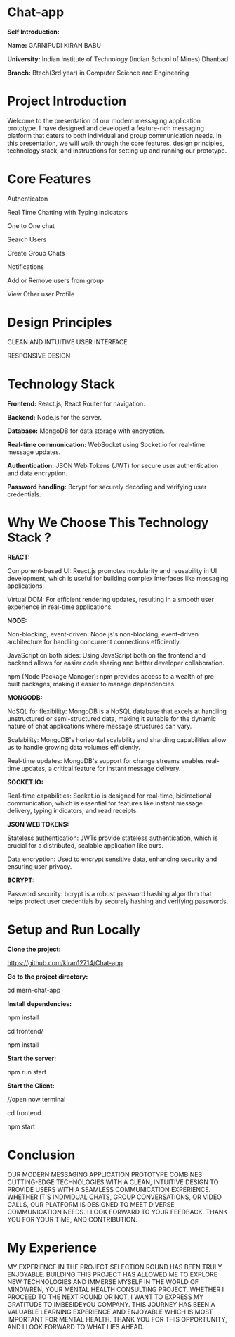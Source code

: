 # Chat-app
**Self Introduction:**

**Name:** GARNIPUDI KIRAN BABU

**University:** Indian Institute of Technology (Indian School of Mines) Dhanbad

**Branch:** Btech(3rd year) in Computer Science and Engineering

# Project Introduction
Welcome to the presentation of our modern messaging
application prototype. I have designed and developed a 
feature-rich messaging platform that caters to both individual
and group communication needs. In this presentation, we will
walk through the core features, design principles, technology
stack, and instructions for setting up and running our prototype.

# Core Features

Authenticaton
 
Real Time Chatting with Typing indicators

One to One chat

Search Users

Create Group Chats

Notifications

Add or Remove users from group

View Other user Profile

# Design Principles

CLEAN AND INTUITIVE USER INTERFACE

RESPONSIVE DESIGN

# Technology Stack

**Frontend:** React.js, React Router for navigation.

**Backend:** Node.js for the server.

**Database:** MongoDB for data storage with encryption.

**Real-time communication:** WebSocket using Socket.io for real-time message updates.

**Authentication:** JSON Web Tokens (JWT) for secure user authentication and data encryption.

**Password handling:** Bcrypt for securely decoding and verifying user credentials.

# Why We Choose This Technology Stack ?

**REACT:**

Component-based UI: React.js promotes modularity and reusability in UI development, which is useful for building complex interfaces like messaging applications.

Virtual DOM: For efficient rendering updates, resulting in a smooth user experience in real-time applications.

**NODE:**

 Non-blocking, event-driven: Node.js's non-blocking, event-driven architecture for handling concurrent connections efficiently.

JavaScript on both sides: Using JavaScript both on the frontend and backend allows for easier code sharing and better developer collaboration.

npm (Node Package Manager): npm provides access to a wealth of pre-built packages, making it easier to manage dependencies.

**MONGODB:**

NoSQL for flexibility: MongoDB is a NoSQL database that excels at handling unstructured or semi-structured data, making it suitable for the dynamic nature of chat applications where message structures can vary.

Scalability: MongoDB's horizontal scalability and sharding capabilities allow us to handle growing data volumes efficiently.

Real-time updates: MongoDB's support for change streams enables real-time updates, a critical feature for instant message delivery.


**SOCKET.IO:**

 Real-time capabilities: Socket.io is designed for real-time, bidirectional communication, which is essential for features like instant message delivery, typing indicators, and read receipts.

**JSON WEB TOKENS:**

Stateless authentication: JWTs provide stateless authentication, which is crucial for a distributed, scalable application like ours.

Data encryption: Used to encrypt sensitive data, enhancing security and ensuring user privacy.

**BCRYPT:**

Password security: bcrypt is a robust password hashing algorithm that helps protect user credentials by securely hashing and verifying passwords.

# Setup and Run Locally


**Clone the project:**

https://github.com/kiran12714/Chat-app
  
**Go to the project directory:**

  cd mern-chat-app
  
**Install dependencies:**

  npm install
  
  cd frontend/
  
  npm install
  
**Start the server:**

  npm run start
  
**Start the Client:**

  //open now terminal
  
  cd frontend
  
  npm start


# Conclusion

OUR MODERN MESSAGING APPLICATION PROTOTYPE COMBINES CUTTING-EDGE TECHNOLOGIES
WITH A CLEAN, INTUITIVE DESIGN TO PROVIDE USERS WITH A SEAMLESS COMMUNICATION
EXPERIENCE. WHETHER IT'S INDIVIDUAL CHATS, GROUP CONVERSATIONS, OR VIDEO CALLS, OUR
PLATFORM IS DESIGNED TO MEET DIVERSE COMMUNICATION NEEDS. I LOOK FORWARD TO YOUR
FEEDBACK. THANK YOU FOR YOUR TIME, AND CONTRIBUTION.

# My Experience

MY EXPERIENCE IN THE PROJECT SELECTION ROUND HAS BEEN TRULY ENJOYABLE. BUILDING THIS
PROJECT HAS ALLOWED ME TO EXPLORE NEW TECHNOLOGIES AND IMMERSE MYSELF IN THE WORLD
OF MINDWREN, YOUR MENTAL HEALTH CONSULTING PROJECT.
WHETHER I PROCEED TO THE NEXT ROUND OR NOT, I WANT TO EXPRESS MY GRATITUDE TO
IMBESIDEYOU COMPANY. THIS JOURNEY HAS BEEN A VALUABLE LEARNING EXPERIENCE AND
ENJOYABLE WHICH IS MOST IMPORTANT FOR MENTAL HEALTH. THANK YOU FOR THIS OPPORTUNITY,
AND I LOOK FORWARD TO WHAT LIES AHEAD.


